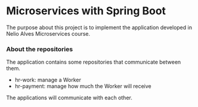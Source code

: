 # Microservices with Spring Boot
The purpose about this project is to implement the application developed in Nelio Alves Microservices course.

### About the repositories
The application contains some repositories that communicate between them.

- hr-work: manage a Worker
- hr-payment: manage how much the Worker will receive

The applications will communicate with each other.
